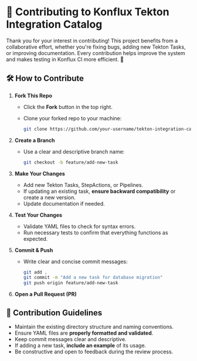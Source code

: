# 🤝 Contributing to Konflux Tekton Integration Catalog

Thank you for your interest in contributing! This project benefits from a collaborative effort, whether you're fixing bugs, adding new Tekton Tasks, or improving documentation. Every contribution helps improve the system and makes testing in Konflux CI more efficient. 🚀

## 🛠 How to Contribute

1. **Fork This Repo**
   - Click the **Fork** button in the top right.
   - Clone your forked repo to your machine:

     ```bash
     git clone https://github.com/your-username/tekton-integration-catalog.git
     ```

2. **Create a Branch**
   - Use a clear and descriptive branch name:

     ```bash
     git checkout -b feature/add-new-task
     ```

3. **Make Your Changes**
   - Add new Tekton Tasks, StepActions, or Pipelines.
   - If updating an existing task, **ensure backward compatibility** or create a new version.
   - Update documentation if needed.

4. **Test Your Changes**
   - Validate YAML files to check for syntax errors.
   - Run necessary tests to confirm that everything functions as expected.

5. **Commit & Push**
   - Write clear and concise commit messages:

     ```bash
     git add .
     git commit -m "Add a new task for database migration"
     git push origin feature/add-new-task
     ```

6. **Open a Pull Request (PR)**

## 📌 Contribution Guidelines

- Maintain the existing directory structure and naming conventions.
- Ensure YAML files are **properly formatted and validated**.
- Keep commit messages clear and descriptive.
- If adding a new task, **include an example** of its usage.
- Be constructive and open to feedback during the review process.

